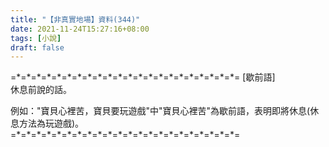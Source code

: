 ```yaml
---
title: "【非真實地場】資料(344)"
date: 2021-11-24T15:27:16+08:00
tags: [小說]
draft: false
---
```


=\*=\*=\*=\*=\*=\*=\*=\*=\*=\*=\*=\*=\*=\*=\*=\*=\*=\*=\*=\*=\*=\*= 
[歇前語]  
休息前說的話。

例如："寶貝心裡苦，寶貝要玩遊戲"中"寶貝心裡苦"為歇前語，表明即將休息(休息方法為玩遊戲)。  
=\*=\*=\*=\*=\*=\*=\*=\*=\*=\*=\*=\*=\*=\*=\*=\*=\*=\*=\*=\*=\*=\*= 